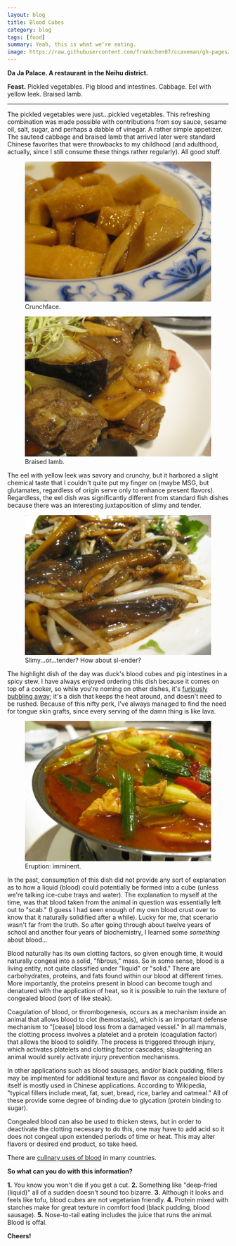 ```yaml
---
layout: blog
title: Blood Cubes
category: blog
tags: [food]  
summary: Yeah, this is what we're eating. 
image: https://raw.githubusercontent.com/frankchen07/ccaveman/gh-pages/images/blog/022513_da_ja_palace_2_courtesy_fc.jpg
---
```


**Da Ja Palace. A restaurant in the Neihu district.**

**Feast.** Pickled vegetables. Pig blood and intestines. Cabbage. Eel with yellow leek. Braised lamb.

---

The pickled vegetables were just...pickled vegetables. This refreshing combination was made possible with contributions from soy sauce, sesame oil, salt, sugar, and perhaps a dabble of vinegar. A rather simple appetizer. The sauteed cabbage and braised lamb that arrived later were standard Chinese favorites that were throwbacks to my childhood (and adulthood, actually, since I still consume these things rather regularly). All good stuff.

<figure>
    <img src="https://raw.githubusercontent.com/frankchen07/ccaveman/gh-pages/images/blog/022513_da_ja_palace_1_courtesy_fc.jpg"></img>
    <figcaption>Crunchface.</figcaption>
</figure>

<figure>
    <img src="https://raw.githubusercontent.com/frankchen07/ccaveman/gh-pages/images/blog/022513_da_ja_palace_5_courtesy_fc.jpg"></img>
    <figcaption>Braised lamb.</figcaption>
</figure>

The eel with yellow leek was savory and crunchy, but it harbored a slight chemical taste that I couldn't quite put my finger on (maybe MSG, but glutamates, regardless of origin serve only to enhance present flavors). Regardless, the eel dish was significantly different from standard fish dishes because there was an interesting juxtaposition of slimy and tender.

<figure>
    <img src="https://raw.githubusercontent.com/frankchen07/ccaveman/gh-pages/images/blog/022513_da_ja_palace_4_courtesy_fc.jpg"></img>
    <figcaption>Slimy...or...tender? How about sl-ender?</figcaption>
</figure>

The highlight dish of the day was duck's blood cubes and pig intestines in a spicy stew. I have always enjoyed ordering this dish because it comes on top of a cooker, so while you're noming on other dishes, it's [furiously bubbling away](http://youtu.be/oYN087l4OMc); it's a dish that keeps the heat around, and doesn't need to be rushed. Because of this nifty perk, I've always managed to find the need for tongue skin grafts, since every serving of the damn thing is like lava.

<figure>
    <img src="https://raw.githubusercontent.com/frankchen07/ccaveman/gh-pages/images/blog/022513_da_ja_palace_2_courtesy_fc.jpg"></img>
    <figcaption>Eruption: imminent.</figcaption>
</figure>

In the past, consumption of this dish did not provide any sort of explanation as to how a liquid (blood) could potentially be formed into a cube (unless we're talking ice-cube trays and water). The explanation to myself at the time, was that blood taken from the animal in question was essentially left out to "scab." (I guess I had seen enough of my own blood crust over to know that it naturally solidified after a while). Lucky for me, that scenario wasn't far from the truth. So after going through about twelve years of school and another four years of biochemistry, I learned some _something_ about blood...

Blood naturally has its own clotting factors, so given enough time, it would naturally congeal into a solid, "fibrous," mass. So in some sense, blood is a living entity, not quite classified under "liquid" or "solid." There are carbohydrates, proteins, and fats found within our blood at different times. More importantly, the proteins present in blood can become tough and denatured with the application of heat, so it is possible to ruin the texture of congealed blood (sort of like steak).

Coagulation of blood, or thrombogenesis, occurs as a mechanism inside an animal that allows blood to clot (hemostasis), which is an important defense mechanism to "[cease] blood loss from a damaged vessel." In all mammals, the clotting process involves a platelet and a protein (coagulation factor) that allows the blood to solidify. The process is triggered through injury, which activates platelets and clotting factor cascades; slaughtering an animal would surely activate injury prevention mechanisms.

In other applications such as blood sausages, and/or black pudding, fillers may be implmented for additional texture and flavor as congealed blood by itself is mostly used in Chinese applications. According to Wikipedia, "typical fillers include meat, fat, suet, bread, rice, barley and oatmeal." All of these provide some degree of binding due to glycation (protein binding to sugar).

Congealed blood can also be used to thicken stews, but in order to deactivate the clotting necessary to do this, one may have to add acid so it does not congeal upon extended periods of time or heat. This may alter flavors or desired end product, so take heed.

There are [culinary uses of blood](http://en.wikipedia.org/wiki/Blood_as_food) in many countries.

**So what can you do with this information?**

**1.** You know you won't die if you get a cut.
**2.** Something like "deep-fried (liquid)" all of a sudden doesn't sound too bizarre.
**3.** Although it looks and feels like tofu, blood cubes are not vegetarian friendly.
**4.** Protein mixed with starches make for great texture in comfort food (black pudding, blood sausage).
**5.** Nose-to-tail eating includes the juice that runs the animal. Blood is offal.

**Cheers!**


